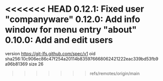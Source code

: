 <<<<<<< HEAD
0.12.1: Fixed user "companyware"
0.12.0: Add info window for menu entry "about"
0.10.0: Add and edit users
=======
version https://git-lfs.github.com/spec/v1
oid sha256:10c906ec86c47f254a20114b835976668062421222eac339bd53fb9a96b81369
size 26
>>>>>>> refs/remotes/origin/main
